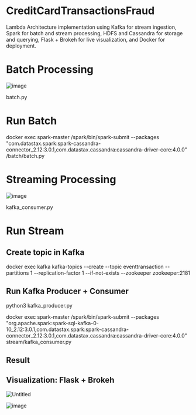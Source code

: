 # CreditCardTransactionsFraud

Lambda Architecture implementation using Kafka for stream ingestion, Spark for batch and stream processing, HDFS and Cassandra for storage and querying, Flask + Brokeh for live visualization, and Docker for deployment.

# Batch Processing
![image](https://github.com/lephuong7870/CreditCardTransactionsFraud/assets/92160581/6210d66c-04f1-41a7-b1c6-1b048864d4f8)

batch.py

# Run Batch
docker exec spark-master /spark/bin/spark-submit --packages "com.datastax.spark:spark-cassandra-connector_2.12:3.0.1,com.datastax.cassandra:cassandra-driver-core:4.0.0" /batch/batch.py


# Streaming Processing
![image](https://github.com/lephuong7870/CreditCardTransactionsFraud/assets/92160581/ce0295d8-85bc-431a-98e4-562027f66368)

kafka_consumer.py

# Run Stream 
## Create topic in Kafka
docker exec kafka kafka-topics --create --topic eventtransaction --partitions 1 --replication-factor 1 --if-not-exists --zookeeper zookeeper:2181

## Run Kafka Producer + Consumer
python3 kafka_producer.py <br/>

docker exec spark-master /spark/bin/spark-submit --packages "org.apache.spark:spark-sql-kafka-0-10_2.12:3.0.1,com.datastax.spark:spark-cassandra-connector_2.12:3.0.1,com.datastax.cassandra:cassandra-driver-core:4.0.0" stream/kafka_consumer.py

## Result 
## Visualization: Flask + Brokeh


![Untitled](https://github.com/lephuong7870/CreditCardTransactionsFraud/assets/92160581/9b68e6fb-2425-4a66-8523-678555ab33c9)


![image](https://github.com/lephuong7870/CreditCardTransactionsFraud/assets/92160581/78aa4d24-0dd0-48ed-b0c9-9d4ed4cae1fa)






